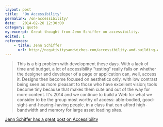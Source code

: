 ```yaml
---
layout: post
title:  "On Accessibility"
permalink: /on-accessibility/
date:   2014-02-28 12:30:00
category: quote
my-excerpt: Great thought from Jenn Schiffer on accessibility.
edited: 1
references:
    - title: Jenn Schiffer
      url: http://negativitysandwiches.com/accessibility-and-building-a-web-for-everyone-because-sometimes-its-not-all-about-us/
---
```


>This is a big problem with development these days. With a lack of time and budget, a lot of accessibility "testing" really falls on whether the designer and developer of a page or application can, well, access it. Designs then become focused on aesthetics only, with low contrast being seen as more pleasant to those who have excellent vision; tools become tiny because that makes them cute and out of the way for more content. It's 2014 and we continue to build a Web for what we consider to be the group most worthy of access: able-bodied, good-sight-and-hearing-having people, in a class that can afford high-bandwidth and memory for large asset loading sites.

[Jenn Schiffer has a great post on Accessibility](http://negativitysandwiches.com/accessibility-and-building-a-web-for-everyone-because-sometimes-its-not-all-about-us/)
